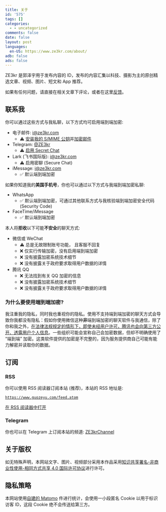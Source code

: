 ```yaml
---
title: 关于
id: '575'
tags: []
categories:
  - - uncategorized
comments: false
date: false
layout: post
languages:
  en-US: https://www.ze3kr.com/about/
adb: false
ads: false
---
```


ZE3kr 是郭泽宇用于发布内容的 ID，发布的内容汇集以科技、摄影为主的原创精选文章、视频、图片、短文和 App 推荐。

如果有任何问题，请直接在相关文章下评论，或者在这里[反馈](https://github.com/ZE3kr/guozeyu.com/issues)。

## 联系我

你可以通过这些方式与我私聊，以下方式均可启用端到端加密:

+ 电子邮件: [i@ze3kr.com](mailto:i@ze3kr.com)
  + ⚠️ [安装我的 S/MIME 公钥](/files/ze3kr.pem)并[加密邮件](https://support.apple.com/zh-cn/HT202345)
+ Telegram: [@ZE3kr](https://t.me/ZE3kr)
  + ⚠️ [启用 Secret Chat](https://telegram.org/faq#q-how-do-i-start-a-secret-chat)
+ Lark (飞书国际版): [i@ze3kr.com](https://www.larksuite.com/invitation/page/add_contact/?token=673u335b-b1bf-4127-8e78-1454bba2d9ft&unique_id=RIO3vNiUEPfCQyzQk3p9LA==)
  + ⚠️ 启用密聊 (Secure Chat)
+ iMessage: [i@ze3kr.com](imessage://i@ze3kr.com)
  + ✅ 默认端到端加密

如果你知道我的<strong>美国手机号</strong>，你也可以通过以下方式与我端到端加密私聊:

+ WhatsApp
  + ✅ 默认端到端加密，可通过其他联系方式与我核验端到端加密安全代码 (Security Code)
+ FaceTime/iMessage
  + ✅ 默认端到端加密

本人将<strong>拒收</strong>以下可能<strong>不安全</strong>的聊天方式:

+ 微信或 WeChat
  + ⚠️ 总是无故限制账号功能， 且客服不回复
  + ❌ 仅实行传输加密，没有启用端到端加密
  + ❌ 没有披露加密系统技术细节
  + ❌ 没有披露关于政府要求取得用户数据的详情
+ 腾讯 QQ
  + ❌ 无法找到有关 QQ 加密的信息
  + ❌ 没有披露加密系统技术细节
  + ❌ 没有披露关于政府要求取得用户数据的详情

### 为什么要使用端到端加密?

我注重我的隐私，同时我也重视你的隐私。使用不支持端到端加密的聊天方式会导致你我都没有隐私：假如你使用微信这种<strong>非</strong>端到端加密的聊天软件与我通信，除了你和我之外，[在法律法规规定的情形下，即使未经用户许可，腾讯也会向第三方公开、透露用户个人信息](https://weixin.qq.com/agreement?lang=zh_CN#%E5%85%AD%E3%80%81%E7%94%A8%E6%88%B7%E4%B8%AA%E4%BA%BA%E4%BF%A1%E6%81%AF%E4%BF%9D%E6%8A%A4)。一些组织可能会宣称自己会加密数据，但却不明确使用了 “端到端” 加密。这类软件提供的加密是不完整的，因为服务提供商自己可能有能力解密并读取你的数据。

## 订阅

### RSS

你可以使用 RSS 阅读器订阅本站 (推荐)，本站的 RSS 地址是:

[`https://www.guozeyu.com/feed.atom`](https://www.guozeyu.com/feed.atom)

[在 RSS 阅读器中打开](feed://www.guozeyu.com/feed.atom)

### Telegram

你也可以在 Telegram 上订阅本站的频道: [ZE3krChannel](https://t.me/ZE3krChannel)

## 关于版权

如无特殊声明，本网站文字、图片、视频部分采用本作品采用[知识共享署名-非商业性使用-相同方式共享 4.0 国际许可协议](https://creativecommons.org/licenses/by-nc-sa/4.0/)进行许可。

## 隐私策略

本网站使用[自建的 Matomo](https://www.guozeyu.com/2016/01/piwik-wordpress/) 件进行统计，会使用一小段匿名 Cookie 以用于标识访客 ID，这段 Cookie 绝不会传送给第三方。

